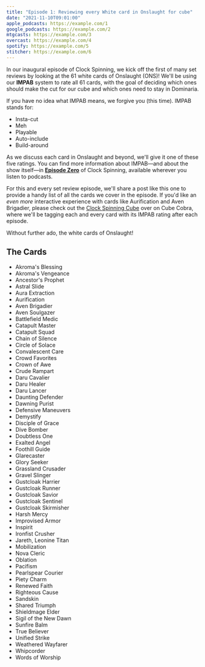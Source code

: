 ```yaml
---
title: "Episode 1: Reviewing every White card in Onslaught for cube"
date: "2021-11-10T09:01:00"
apple_podcasts: https://example.com/1
google_podcasts: https://example.com/2
mtgcasts: https://example.com/3
overcast: https://example.com/4
spotify: https://example.com/5
stitcher: https://example.com/6
---
```


In our inaugural episode of Clock Spinning, we kick off the first of many set reviews by looking at the 61 white cards of Onslaught (ONS)! We'll be using our **IMPAB** system to rate all 61 cards, with the goal of deciding which ones should make the cut for our cube and which ones need to stay in Dominaria.

If you have no idea what IMPAB means, we forgive you (this time). IMPAB stands for:

- Insta-cut
- Meh
- Playable
- Auto-include
- Build-around

As we discuss each card in Onslaught and beyond, we'll give it one of these five ratings. You can find more information about IMPAB—and about the show itself—in [**Episode Zero**](/episode-0/) of Clock Spinning, available wherever you listen to podcasts.

For this and every set review episode, we'll share a post like this one to provide a handy list of all the cards we cover in the episode. If you'd like an *even more* interactive experience with cards like Aurification and Aven Brigadier, please check out the [Clock Spinning Cube](http://cubecobra.com/cube/overview/clockspinning) over on Cube Cobra, where we'll be tagging each and every card with its IMPAB rating after each episode.

Without further ado, the white cards of Onslaught!

## The Cards

- Akroma's Blessing
- Akroma's Vengeance
- Ancestor's Prophet
- Astral Slide
- Aura Extraction
- Aurification
- Aven Brigadier
- Aven Soulgazer
- Battlefield Medic
- Catapult Master
- Catapult Squad
- Chain of Silence
- Circle of Solace
- Convalescent Care
- Crowd Favorites
- Crown of Awe
- Crude Rampart
- Daru Cavalier
- Daru Healer
- Daru Lancer
- Daunting Defender
- Dawning Purist
- Defensive Maneuvers
- Demystify
- Disciple of Grace
- Dive Bomber
- Doubtless One
- Exalted Angel
- Foothill Guide
- Glarecaster
- Glory Seeker
- Grassland Crusader
- Gravel Slinger
- Gustcloak Harrier
- Gustcloak Runner
- Gustcloak Savior
- Gustcloak Sentinel
- Gustcloak Skirmisher
- Harsh Mercy
- Improvised Armor
- Inspirit
- Ironfist Crusher
- Jareth, Leonine Titan
- Mobilization
- Nova Cleric
- Oblation
- Pacifism
- Pearlspear Courier
- Piety Charm
- Renewed Faith
- Righteous Cause
- Sandskin
- Shared Triumph
- Shieldmage Elder
- Sigil of the New Dawn
- Sunfire Balm
- True Believer
- Unified Strike
- Weathered Wayfarer
- Whipcorder
- Words of Worship

